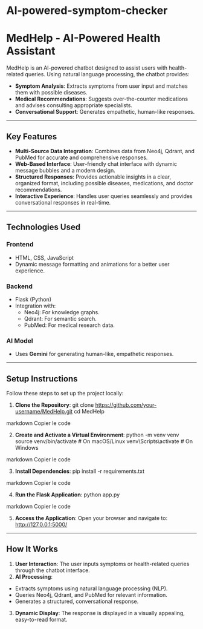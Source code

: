 # AI-powered-symptom-checker
# **MedHelp - AI-Powered Health Assistant**

MedHelp is an AI-powered chatbot designed to assist users with health-related queries. Using natural language processing, the chatbot provides:

- **Symptom Analysis**: Extracts symptoms from user input and matches them with possible diseases.
- **Medical Recommendations**: Suggests over-the-counter medications and advises consulting appropriate specialists.
- **Conversational Support**: Generates empathetic, human-like responses.

---

## **Key Features**
- **Multi-Source Data Integration**: Combines data from Neo4j, Qdrant, and PubMed for accurate and comprehensive responses.
- **Web-Based Interface**: User-friendly chat interface with dynamic message bubbles and a modern design.
- **Structured Responses**: Provides actionable insights in a clear, organized format, including possible diseases, medications, and doctor recommendations.
- **Interactive Experience**: Handles user queries seamlessly and provides conversational responses in real-time.

---

## **Technologies Used**
### **Frontend**
- HTML, CSS, JavaScript
- Dynamic message formatting and animations for a better user experience.

### **Backend**
- Flask (Python)
- Integration with:
  - Neo4j: For knowledge graphs.
  - Qdrant: For semantic search.
  - PubMed: For medical research data.

### **AI Model**
- Uses **Gemini** for generating human-like, empathetic responses.

---

## **Setup Instructions**
Follow these steps to set up the project locally:

1. **Clone the Repository**:
git clone https://github.com/your-username/MedHelp.git cd MedHelp

markdown
Copier le code

2. **Create and Activate a Virtual Environment**:
python -m venv venv source venv/bin/activate # On macOS/Linux venv\Scripts\activate # On Windows

markdown
Copier le code

3. **Install Dependencies**:
pip install -r requirements.txt

markdown
Copier le code

4. **Run the Flask Application**:
python app.py

markdown
Copier le code

5. **Access the Application**:
Open your browser and navigate to:
http://127.0.0.1:5000/

---

## **How It Works**
1. **User Interaction**: The user inputs symptoms or health-related queries through the chatbot interface.
2. **AI Processing**:
- Extracts symptoms using natural language processing (NLP).
- Queries Neo4j, Qdrant, and PubMed for relevant information.
- Generates a structured, conversational response.
3. **Dynamic Display**: The response is displayed in a visually appealing, easy-to-read format.
